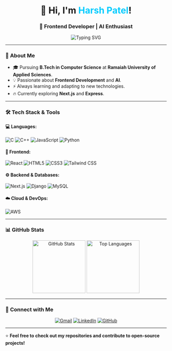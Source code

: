 <h1 align="center">👋 Hi, I'm <span style="color: #00ccff;">Harsh Patel</span>!</h1>
<h3 align="center">🚀 Frontend Developer | AI Enthusiast</h3>

<p align="center">
  <img src="https://readme-typing-svg.demolab.com?font=Fira+Code&size=17&duration=3000&pause=1000&color=00CCFF&center=true&vCenter=true&width=600&lines=Crafting+seamless+digital+experiences+with+code+%F0%9F%9A%80;Turning+ideas+into+reality+with+AI+and+frontend+magic+%F0%9F%94%A5;Always+learning%2C+always+building+%F0%9F%92%A1" alt="Typing SVG" />
</p>

---

### 🌟 **About Me**
- 🎓 Pursuing **B.Tech in Computer Science** at **Ramaiah University of Applied Sciences**.
- 💡 Passionate about **Frontend Development** and **AI**.
- ⚡ Always learning and adapting to new technologies.
- 🔥 Currently exploring **Next.js** and **Express**.

---

### 🛠 **Tech Stack & Tools**

#### 💻 **Languages:**
![C](https://img.shields.io/badge/-C-blue?style=flat&logo=c) 
![C++](https://img.shields.io/badge/-C++-00599C?style=flat&logo=c%2B%2B&logoColor=white) 
![JavaScript](https://img.shields.io/badge/-JavaScript-F7DF1E?style=flat&logo=javascript&logoColor=black) 
![Python](https://img.shields.io/badge/-Python-3776AB?style=flat&logo=python&logoColor=white) 

#### 🎨 **Frontend:**
![React](https://img.shields.io/badge/-React-61DAFB?style=flat&logo=react&logoColor=white) 
![HTML5](https://img.shields.io/badge/-HTML5-E34F26?style=flat&logo=html5&logoColor=white) 
![CSS3](https://img.shields.io/badge/-CSS3-1572B6?style=flat&logo=css3&logoColor=white) 
![Tailwind CSS](https://img.shields.io/badge/-TailwindCSS-38B2AC?style=flat&logo=tailwind-css&logoColor=white) 

#### ⚙️ **Backend & Databases:**
![Next.js](https://img.shields.io/badge/-Next.js-339933?style=flat&logo=next.js&logoColor=white) 
![Django](https://img.shields.io/badge/-Django-092E20?style=flat&logo=django&logoColor=white) 
![MySQL](https://img.shields.io/badge/-MySQL-4479A1?style=flat&logo=mysql&logoColor=white) 

#### ☁️ **Cloud & DevOps:**
![AWS](https://img.shields.io/badge/-AWS-232F3E?style=flat&logo=amazon-aws&logoColor=white) 

---

### 📊 **GitHub Stats**
<p align="center">
  <img src="https://github-readme-stats.vercel.app/api?username=harsh12456&show_icons=true&theme=radical" alt="GitHub Stats" height="165px"/>
  <img src="https://github-readme-stats.vercel.app/api/top-langs/?username=harsh12456&layout=compact&theme=radical" alt="Top Languages" height="165px"/>
</p>

---

### 🔗 **Connect with Me**
<p align="center">
  <a href="mailto:harshpatel69151@gmail.com"><img src="https://img.shields.io/badge/Gmail-red?style=for-the-badge&logo=gmail&logoColor=white" alt="Gmail" /></a>
  <a href="http://www.linkedin.com/in/harsh-patel-41104428b"><img src="https://img.shields.io/badge/-LinkedIn-blue?style=for-the-badge&logo=linkedin&logoColor=white" alt="LinkedIn" /></a>
  <a href="https://github.com/harsh12456"><img src="https://img.shields.io/badge/GitHub-black?style=for-the-badge&logo=github&logoColor=white" alt="GitHub" /></a>
</p>

---

⭐ **Feel free to check out my repositories and contribute to open-source projects!**


